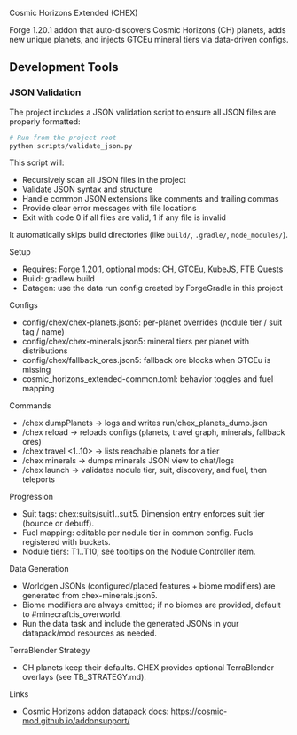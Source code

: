 Cosmic Horizons Extended (CHEX)

Forge 1.20.1 addon that auto-discovers Cosmic Horizons (CH) planets, adds new unique planets, and injects GTCEu mineral tiers via data-driven configs.

## Development Tools

### JSON Validation

The project includes a JSON validation script to ensure all JSON files are properly formatted:

```bash
# Run from the project root
python scripts/validate_json.py
```

This script will:
- Recursively scan all JSON files in the project
- Validate JSON syntax and structure
- Handle common JSON extensions like comments and trailing commas
- Provide clear error messages with file locations
- Exit with code 0 if all files are valid, 1 if any file is invalid

It automatically skips build directories (like `build/`, `.gradle/`, `node_modules/`).

Setup

- Requires: Forge 1.20.1, optional mods: CH, GTCEu, KubeJS, FTB Quests
- Build: gradlew build
- Datagen: use the data run config created by ForgeGradle in this project

Configs

- config/chex/chex-planets.json5: per-planet overrides (nodule tier / suit tag / name)
- config/chex/chex-minerals.json5: mineral tiers per planet with distributions
- config/chex/fallback_ores.json5: fallback ore blocks when GTCEu is missing
- cosmic_horizons_extended-common.toml: behavior toggles and fuel mapping

Commands

- /chex dumpPlanets → logs and writes run/chex_planets_dump.json
- /chex reload → reloads configs (planets, travel graph, minerals, fallback ores)
- /chex travel <1..10> → lists reachable planets for a tier
- /chex minerals <planetId> → dumps minerals JSON view to chat/logs
- /chex launch <planetId> → validates nodule tier, suit, discovery, and fuel, then teleports

Progression

- Suit tags: chex:suits/suit1..suit5. Dimension entry enforces suit tier (bounce or debuff).
- Fuel mapping: editable per nodule tier in common config. Fuels registered with buckets.
- Nodule tiers: T1..T10; see tooltips on the Nodule Controller item.

Data Generation

- Worldgen JSONs (configured/placed features + biome modifiers) are generated from chex-minerals.json5.
- Biome modifiers are always emitted; if no biomes are provided, default to #minecraft:is_overworld.
- Run the data task and include the generated JSONs in your datapack/mod resources as needed.

TerraBlender Strategy

- CH planets keep their defaults. CHEX provides optional TerraBlender overlays (see TB_STRATEGY.md).

Links

- Cosmic Horizons addon datapack docs: https://cosmic-mod.github.io/addonsupport/
